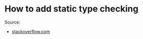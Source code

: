 # How to add static type checking

Source:
* [stackoverflow.com](https://stackoverflow.com/questions/45829353/python-type-checking-in-vs-code)

&nbsp;
# 